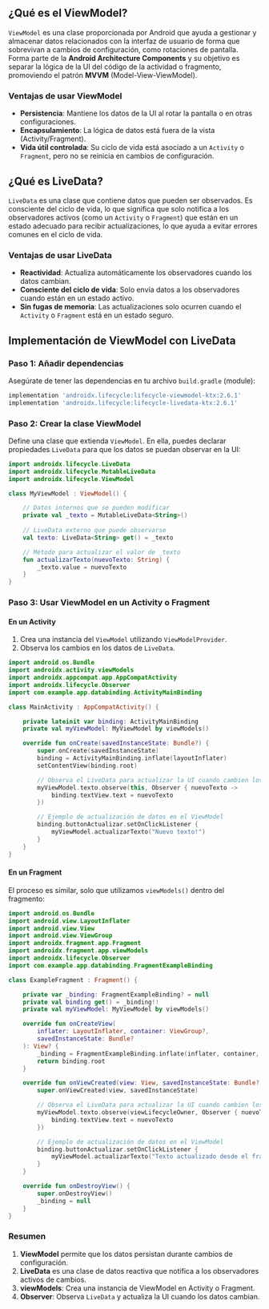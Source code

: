 ## ¿Qué es el ViewModel?

`ViewModel` es una clase proporcionada por Android que ayuda a gestionar y almacenar datos relacionados con la interfaz de usuario de forma que sobrevivan a cambios de configuración, como rotaciones de pantalla. Forma parte de la **Android Architecture Components** y su objetivo es separar la lógica de la UI del código de la actividad o fragmento, promoviendo el patrón **MVVM** (Model-View-ViewModel).

### Ventajas de usar ViewModel
- **Persistencia**: Mantiene los datos de la UI al rotar la pantalla o en otras configuraciones.
- **Encapsulamiento**: La lógica de datos está fuera de la vista (Activity/Fragment).
- **Vida útil controlada**: Su ciclo de vida está asociado a un `Activity` o `Fragment`, pero no se reinicia en cambios de configuración.

## ¿Qué es LiveData?

`LiveData` es una clase que contiene datos que pueden ser observados. Es consciente del ciclo de vida, lo que significa que solo notifica a los observadores activos (como un `Activity` o `Fragment`) que están en un estado adecuado para recibir actualizaciones, lo que ayuda a evitar errores comunes en el ciclo de vida.

### Ventajas de usar LiveData
- **Reactividad**: Actualiza automáticamente los observadores cuando los datos cambian.
- **Consciente del ciclo de vida**: Solo envía datos a los observadores cuando están en un estado activo.
- **Sin fugas de memoria**: Las actualizaciones solo ocurren cuando el `Activity` o `Fragment` está en un estado seguro.

## Implementación de ViewModel con LiveData

### Paso 1: Añadir dependencias

Asegúrate de tener las dependencias en tu archivo `build.gradle` (module):

```gradle
implementation 'androidx.lifecycle:lifecycle-viewmodel-ktx:2.6.1'
implementation 'androidx.lifecycle:lifecycle-livedata-ktx:2.6.1'
```

### Paso 2: Crear la clase ViewModel

Define una clase que extienda `ViewModel`. En ella, puedes declarar propiedades `LiveData` para que los datos se puedan observar en la UI:

```kotlin
import androidx.lifecycle.LiveData
import androidx.lifecycle.MutableLiveData
import androidx.lifecycle.ViewModel

class MyViewModel : ViewModel() {

    // Datos internos que se pueden modificar
    private val _texto = MutableLiveData<String>()
    
    // LiveData externo que puede observarse
    val texto: LiveData<String> get() = _texto

    // Método para actualizar el valor de _texto
    fun actualizarTexto(nuevoTexto: String) {
        _texto.value = nuevoTexto
    }
}
```

### Paso 3: Usar ViewModel en un Activity o Fragment

#### En un Activity

1. Crea una instancia del `ViewModel` utilizando `ViewModelProvider`.
2. Observa los cambios en los datos de `LiveData`.

```kotlin
import android.os.Bundle
import androidx.activity.viewModels
import androidx.appcompat.app.AppCompatActivity
import androidx.lifecycle.Observer
import com.example.app.databinding.ActivityMainBinding

class MainActivity : AppCompatActivity() {

    private lateinit var binding: ActivityMainBinding
    private val myViewModel: MyViewModel by viewModels()

    override fun onCreate(savedInstanceState: Bundle?) {
        super.onCreate(savedInstanceState)
        binding = ActivityMainBinding.inflate(layoutInflater)
        setContentView(binding.root)

        // Observa el LiveData para actualizar la UI cuando cambien los datos
        myViewModel.texto.observe(this, Observer { nuevoTexto ->
            binding.textView.text = nuevoTexto
        })

        // Ejemplo de actualización de datos en el ViewModel
        binding.buttonActualizar.setOnClickListener {
            myViewModel.actualizarTexto("Nuevo texto!")
        }
    }
}
```

#### En un Fragment

El proceso es similar, solo que utilizamos `viewModels()` dentro del fragmento:

```kotlin
import android.os.Bundle
import android.view.LayoutInflater
import android.view.View
import android.view.ViewGroup
import androidx.fragment.app.Fragment
import androidx.fragment.app.viewModels
import androidx.lifecycle.Observer
import com.example.app.databinding.FragmentExampleBinding

class ExampleFragment : Fragment() {

    private var _binding: FragmentExampleBinding? = null
    private val binding get() = _binding!!
    private val myViewModel: MyViewModel by viewModels()

    override fun onCreateView(
        inflater: LayoutInflater, container: ViewGroup?,
        savedInstanceState: Bundle?
    ): View? {
        _binding = FragmentExampleBinding.inflate(inflater, container, false)
        return binding.root
    }

    override fun onViewCreated(view: View, savedInstanceState: Bundle?) {
        super.onViewCreated(view, savedInstanceState)

        // Observa el LiveData para actualizar la UI cuando cambien los datos
        myViewModel.texto.observe(viewLifecycleOwner, Observer { nuevoTexto ->
            binding.textView.text = nuevoTexto
        })

        // Ejemplo de actualización de datos en el ViewModel
        binding.buttonActualizar.setOnClickListener {
            myViewModel.actualizarTexto("Texto actualizado desde el fragmento!")
        }
    }

    override fun onDestroyView() {
        super.onDestroyView()
        _binding = null
    }
}
```

### Resumen

1. **ViewModel** permite que los datos persistan durante cambios de configuración.
2. **LiveData** es una clase de datos reactiva que notifica a los observadores activos de cambios.
3. **viewModels**: Crea una instancia de ViewModel en Activity o Fragment.
4. **Observer**: Observa `LiveData` y actualiza la UI cuando los datos cambian.

